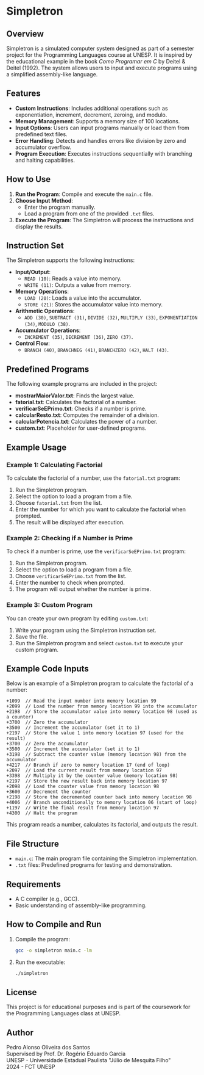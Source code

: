 # Simpletron

## Overview
Simpletron is a simulated computer system designed as part of a semester project for the Programming Languages course at UNESP. It is inspired by the educational example in the book *Como Programar em C* by Deitel & Deitel (1992). The system allows users to input and execute programs using a simplified assembly-like language.

## Features
- **Custom Instructions**: Includes additional operations such as exponentiation, increment, decrement, zeroing, and modulo.
- **Memory Management**: Supports a memory size of 100 locations.
- **Input Options**: Users can input programs manually or load them from predefined text files.
- **Error Handling**: Detects and handles errors like division by zero and accumulator overflow.
- **Program Execution**: Executes instructions sequentially with branching and halting capabilities.

## How to Use
1. **Run the Program**: Compile and execute the `main.c` file.
2. **Choose Input Method**:
   - Enter the program manually.
   - Load a program from one of the provided `.txt` files.
3. **Execute the Program**: The Simpletron will process the instructions and display the results.

## Instruction Set
The Simpletron supports the following instructions:
- **Input/Output**:
  - `READ (10)`: Reads a value into memory.
  - `WRITE (11)`: Outputs a value from memory.
- **Memory Operations**:
  - `LOAD (20)`: Loads a value into the accumulator.
  - `STORE (21)`: Stores the accumulator value into memory.
- **Arithmetic Operations**:
  - `ADD (30)`, `SUBTRACT (31)`, `DIVIDE (32)`, `MULTIPLY (33)`, `EXPONENTIATION (34)`, `MODULO (38)`.
- **Accumulator Operations**:
  - `INCREMENT (35)`, `DECREMENT (36)`, `ZERO (37)`.
- **Control Flow**:
  - `BRANCH (40)`, `BRANCHNEG (41)`, `BRANCHZERO (42)`, `HALT (43)`.

## Predefined Programs
The following example programs are included in the project:
- **mostrarMaiorValor.txt**: Finds the largest value.
- **fatorial.txt**: Calculates the factorial of a number.
- **verificarSeEPrimo.txt**: Checks if a number is prime.
- **calcularResto.txt**: Computes the remainder of a division.
- **calcularPotencia.txt**: Calculates the power of a number.
- **custom.txt**: Placeholder for user-defined programs.

## Example Usage

### Example 1: Calculating Factorial
To calculate the factorial of a number, use the `fatorial.txt` program:
1. Run the Simpletron program.
2. Select the option to load a program from a file.
3. Choose `fatorial.txt` from the list.
4. Enter the number for which you want to calculate the factorial when prompted.
5. The result will be displayed after execution.

### Example 2: Checking if a Number is Prime
To check if a number is prime, use the `verificarSeEPrimo.txt` program:
1. Run the Simpletron program.
2. Select the option to load a program from a file.
3. Choose `verificarSeEPrimo.txt` from the list.
4. Enter the number to check when prompted.
5. The program will output whether the number is prime.

### Example 3: Custom Program
You can create your own program by editing `custom.txt`:
1. Write your program using the Simpletron instruction set.
2. Save the file.
3. Run the Simpletron program and select `custom.txt` to execute your custom program.

## Example Code Inputs

Below is an example of a Simpletron program to calculate the factorial of a number:

```
+1099  // Read the input number into memory location 99
+2099  // Load the number from memory location 99 into the accumulator
+2198  // Store the accumulator value into memory location 98 (used as a counter)
+3700  // Zero the accumulator
+3500  // Increment the accumulator (set it to 1)
+2197  // Store the value 1 into memory location 97 (used for the result)
+3700  // Zero the accumulator
+3500  // Increment the accumulator (set it to 1)
+3198  // Subtract the counter value (memory location 98) from the accumulator
+4217  // Branch if zero to memory location 17 (end of loop)
+2097  // Load the current result from memory location 97
+3398  // Multiply it by the counter value (memory location 98)
+2197  // Store the new result back into memory location 97
+2098  // Load the counter value from memory location 98
+3600  // Decrement the counter
+2198  // Store the decremented counter back into memory location 98
+4006  // Branch unconditionally to memory location 06 (start of loop)
+1197  // Write the final result from memory location 97
+4300  // Halt the program
```

This program reads a number, calculates its factorial, and outputs the result.

## File Structure
- `main.c`: The main program file containing the Simpletron implementation.
- `.txt` files: Predefined programs for testing and demonstration.

## Requirements
- A C compiler (e.g., GCC).
- Basic understanding of assembly-like programming.

## How to Compile and Run
1. Compile the program:
   ```bash
   gcc -o simpletron main.c -lm
   ```
2. Run the executable:
   ```bash
   ./simpletron
   ```

## License
This project is for educational purposes and is part of the coursework for the Programming Languages class at UNESP.

## Author
Pedro Alonso Oliveira dos Santos  
Supervised by Prof. Dr. Rogério Eduardo Garcia  
UNESP - Universidade Estadual Paulista "Júlio de Mesquita Filho"  
2024 - FCT UNESP
